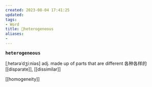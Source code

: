 ```yaml
---
created: 2023-08-04 17:41:25
updated: 
tags: 
- Word
title: 📖heterogeneous
aliases: 
- 
---
```


<pre><strong>heterogeneous</strong></pre>
[ˌhetərəˈdʒi:niəs]
adj. made up of parts that are different 各种各样的
[[disparate]], [[dissimilar]]

[[homogeneity]]